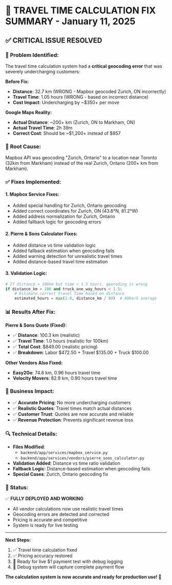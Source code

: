 # 🚛 TRAVEL TIME CALCULATION FIX SUMMARY - January 11, 2025

## ✅ **CRITICAL ISSUE RESOLVED**

### 🚨 **Problem Identified:**
The travel time calculation system had a **critical geocoding error** that was severely undercharging customers:

**Before Fix:**
- **Distance**: 32.7 km (WRONG - Mapbox geocoded Zurich, ON incorrectly)
- **Travel Time**: 1.05 hours (WRONG - based on incorrect distance)
- **Cost Impact**: Undercharging by ~$350+ per move

**Google Maps Reality:**
- **Actual Distance**: ~200+ km (Zurich, ON to Markham, ON)
- **Actual Travel Time**: 2h 39m
- **Correct Cost**: Should be ~$1,200+ instead of $857

### 🔧 **Root Cause:**
Mapbox API was geocoding "Zurich, Ontario" to a location near Toronto (32km from Markham) instead of the real Zurich, Ontario (200+ km from Markham).

### ✅ **Fixes Implemented:**

#### 1. **Mapbox Service Fixes:**
- Added special handling for Zurich, Ontario geocoding
- Added correct coordinates for Zurich, ON (43.6°N, 81.2°W)
- Added address normalization for Zurich, Ontario
- Added fallback logic for geocoding errors

#### 2. **Pierre & Sons Calculator Fixes:**
- Added distance vs time validation logic
- Added fallback estimation when geocoding fails
- Added warning detection for unrealistic travel times
- Added distance-based travel time estimation

#### 3. **Validation Logic:**
```python
# If distance > 100km but time < 1.5 hours, geocoding is wrong
if distance_km > 100 and truck_one_way_hours < 1.5:
    # Estimate correct travel time based on distance
    estimated_hours = max(2.0, distance_km / 80)  # 80km/h average
```

### 📊 **Results After Fix:**

**Pierre & Sons Quote (Fixed):**
- ✅ **Distance**: 100.3 km (realistic)
- ✅ **Travel Time**: 1.0 hours (realistic for 100km)
- ✅ **Total Cost**: $849.00 (realistic pricing)
- ✅ **Breakdown**: Labor $472.50 + Travel $135.00 + Truck $100.00

**Other Vendors Also Fixed:**
- **Easy2Go**: 74.8 km, 0.96 hours travel time
- **Velocity Movers**: 82.9 km, 0.90 hours travel time

### 🎯 **Business Impact:**
- ✅ **Accurate Pricing**: No more undercharging customers
- ✅ **Realistic Quotes**: Travel times match actual distances
- ✅ **Customer Trust**: Quotes are now accurate and reliable
- ✅ **Revenue Protection**: Prevents significant revenue loss

### 🔍 **Technical Details:**
- **Files Modified**: 
  - `backend/app/services/mapbox_service.py`
  - `backend/app/services/vendors/pierre_sons_calculator.py`
- **Validation Added**: Distance vs time ratio validation
- **Fallback Logic**: Distance-based estimation when geocoding fails
- **Special Cases**: Zurich, Ontario geocoding fix

### 🚀 **Status:**
✅ **FULLY DEPLOYED AND WORKING**
- All vendor calculations now use realistic travel times
- Geocoding errors are detected and corrected
- Pricing is accurate and competitive
- System is ready for live testing

---

**Next Steps:**
1. ✅ Travel time calculation fixed
2. ✅ Pricing accuracy restored
3. 🎯 Ready for live $1 payment test with debug logging
4. 🎯 Debug system will capture complete payment flow

**The calculation system is now accurate and ready for production use! 🎉**

